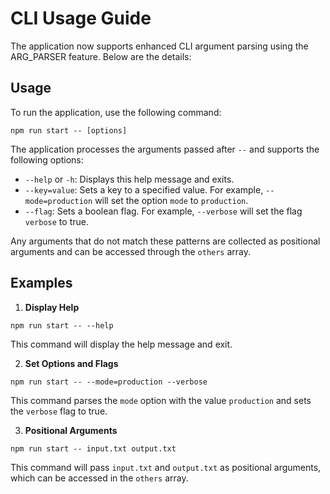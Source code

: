 # CLI Usage Guide

The application now supports enhanced CLI argument parsing using the ARG_PARSER feature. Below are the details:

## Usage

To run the application, use the following command:

```
npm run start -- [options]
```

The application processes the arguments passed after `--` and supports the following options:

- `--help` or `-h`: Displays this help message and exits.
- `--key=value`: Sets a key to a specified value. For example, `--mode=production` will set the option `mode` to `production`.
- `--flag`: Sets a boolean flag. For example, `--verbose` will set the flag `verbose` to true.

Any arguments that do not match these patterns are collected as positional arguments and can be accessed through the `others` array.

## Examples

1. **Display Help**

```
npm run start -- --help
```

This command will display the help message and exit.

2. **Set Options and Flags**

```
npm run start -- --mode=production --verbose
```

This command parses the `mode` option with the value `production` and sets the `verbose` flag to true.

3. **Positional Arguments**

```
npm run start -- input.txt output.txt
```

This command will pass `input.txt` and `output.txt` as positional arguments, which can be accessed in the `others` array.
